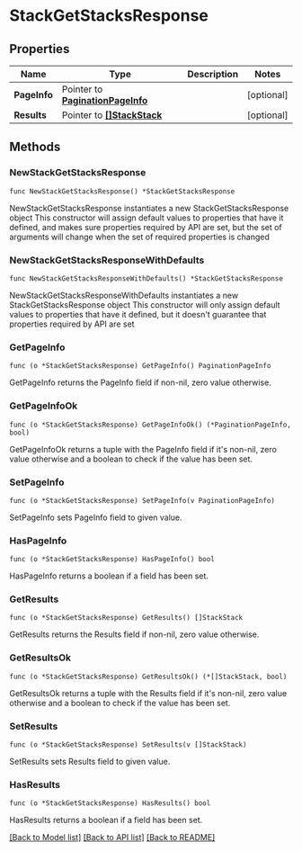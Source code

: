 # StackGetStacksResponse

## Properties

Name | Type | Description | Notes
------------ | ------------- | ------------- | -------------
**PageInfo** | Pointer to [**PaginationPageInfo**](paginationPageInfo.md) |  | [optional] 
**Results** | Pointer to [**[]StackStack**](stackStack.md) |  | [optional] 

## Methods

### NewStackGetStacksResponse

`func NewStackGetStacksResponse() *StackGetStacksResponse`

NewStackGetStacksResponse instantiates a new StackGetStacksResponse object
This constructor will assign default values to properties that have it defined,
and makes sure properties required by API are set, but the set of arguments
will change when the set of required properties is changed

### NewStackGetStacksResponseWithDefaults

`func NewStackGetStacksResponseWithDefaults() *StackGetStacksResponse`

NewStackGetStacksResponseWithDefaults instantiates a new StackGetStacksResponse object
This constructor will only assign default values to properties that have it defined,
but it doesn't guarantee that properties required by API are set

### GetPageInfo

`func (o *StackGetStacksResponse) GetPageInfo() PaginationPageInfo`

GetPageInfo returns the PageInfo field if non-nil, zero value otherwise.

### GetPageInfoOk

`func (o *StackGetStacksResponse) GetPageInfoOk() (*PaginationPageInfo, bool)`

GetPageInfoOk returns a tuple with the PageInfo field if it's non-nil, zero value otherwise
and a boolean to check if the value has been set.

### SetPageInfo

`func (o *StackGetStacksResponse) SetPageInfo(v PaginationPageInfo)`

SetPageInfo sets PageInfo field to given value.

### HasPageInfo

`func (o *StackGetStacksResponse) HasPageInfo() bool`

HasPageInfo returns a boolean if a field has been set.

### GetResults

`func (o *StackGetStacksResponse) GetResults() []StackStack`

GetResults returns the Results field if non-nil, zero value otherwise.

### GetResultsOk

`func (o *StackGetStacksResponse) GetResultsOk() (*[]StackStack, bool)`

GetResultsOk returns a tuple with the Results field if it's non-nil, zero value otherwise
and a boolean to check if the value has been set.

### SetResults

`func (o *StackGetStacksResponse) SetResults(v []StackStack)`

SetResults sets Results field to given value.

### HasResults

`func (o *StackGetStacksResponse) HasResults() bool`

HasResults returns a boolean if a field has been set.


[[Back to Model list]](../README.md#documentation-for-models) [[Back to API list]](../README.md#documentation-for-api-endpoints) [[Back to README]](../README.md)


